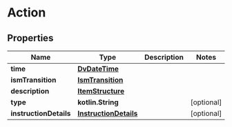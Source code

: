 
# Action

## Properties
Name | Type | Description | Notes
------------ | ------------- | ------------- | -------------
**time** | [**DvDateTime**](DvDateTime.md) |  | 
**ismTransition** | [**IsmTransition**](IsmTransition.md) |  | 
**description** | [**ItemStructure**](ItemStructure.md) |  | 
**type** | **kotlin.String** |  |  [optional]
**instructionDetails** | [**InstructionDetails**](InstructionDetails.md) |  |  [optional]



